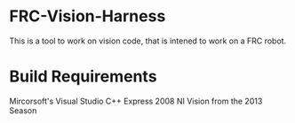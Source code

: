 FRC-Vision-Harness
==================
This is a tool to work on vision code, that is intened to work on a FRC robot.

Build Requirements
==================
Mircorsoft's Visual Studio C++ Express 2008
NI Vision from the 2013 Season
